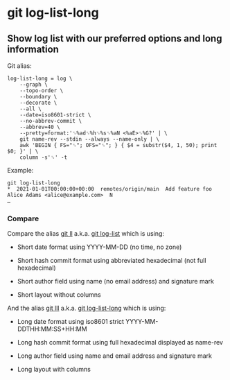 # git log-list-long

## Show log list with our preferred options and long information

Git alias:

```git
log-list-long = log \
    --graph \
    --topo-order \
    --boundary \
    --decorate \
    --all \
    --date=iso8601-strict \
    --no-abbrev-commit \
    --abbrev=40 \
    --pretty=format:'␟%ad␟%h␟%s␟%aN <%aE>␟%G?' | \
    git name-rev --stdin --always --name-only | \
    awk 'BEGIN { FS="␟"; OFS="␟"; } { $4 = substr($4, 1, 50); print $0; }' | \
    column -s'␟' -t
```

Example:

```shell
git log-list-long
*  2021-01-01T00:00:00+00:00  remotes/origin/main  Add feature foo  Alice Adams <alice@example.com>  N
…
```


### Compare

Compare the alias [git ll](../git-ll) a.k.a. [git log-list](../git-log-list) which is using:

  * Short date format using YYYY-MM-DD (no time, no zone)

  * Short hash commit format using abbreviated hexadecimal (not full hexadecimal)

  * Short author field using name (no email address) and signature mark

  * Short layout without columns

And the alias [git lll](../git-lll) a.k.a. [git log-list-long](../git-log-list-long) which is using:

  * Long date format using iso8601 strict YYYY-MM-DDTHH:MM:SS+HH:MM

  * Long hash commit format using full hexadecimal displayed as name-rev

  * Long author field using name and email address and signature mark

  * Long layout with columns
